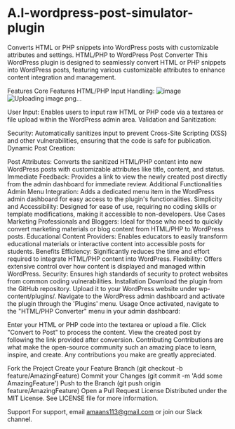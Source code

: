 # A.I-wordpress-post-simulator-plugin
Converts HTML or PHP snippets into WordPress posts with customizable attributes and settings.
HTML/PHP to WordPress Post Converter
This WordPress plugin is designed to seamlessly convert HTML or PHP snippets into WordPress posts, featuring various customizable attributes to enhance content integration and management.

Features
Core Features
HTML/PHP Input Handling:
![image](https://github.com/user-attachments/assets/513bec5c-69ed-4a18-bf4e-095f39608f22)
![Uploading image.png…]()




User Input: Enables users to input raw HTML or PHP code via a textarea or file upload within the WordPress admin area.
Validation and Sanitization:

Security: Automatically sanitizes input to prevent Cross-Site Scripting (XSS) and other vulnerabilities, ensuring that the code is safe for publication.
Dynamic Post Creation:

Post Attributes: Converts the sanitized HTML/PHP content into new WordPress posts with customizable attributes like title, content, and status.
Immediate Feedback: Provides a link to view the newly created post directly from the admin dashboard for immediate review.
Additional Functionalities
Admin Menu Integration: Adds a dedicated menu item in the WordPress admin dashboard for easy access to the plugin's functionalities.
Simplicity and Accessibility: Designed for ease of use, requiring no coding skills or template modifications, making it accessible to non-developers.
Use Cases
Marketing Professionals and Bloggers: Ideal for those who need to quickly convert marketing materials or blog content from HTML/PHP to WordPress posts.
Educational Content Providers: Enables educators to easily transform educational materials or interactive content into accessible posts for students.
Benefits
Efficiency: Significantly reduces the time and effort required to integrate HTML/PHP content into WordPress.
Flexibility: Offers extensive control over how content is displayed and managed within WordPress.
Security: Ensures high standards of security to protect websites from common coding vulnerabilities.
Installation
Download the plugin from the GitHub repository.
Upload it to your WordPress website under wp-content/plugins/.
Navigate to the WordPress admin dashboard and activate the plugin through the 'Plugins' menu.
Usage
Once activated, navigate to the "HTML/PHP Converter" menu in your admin dashboard:

Enter your HTML or PHP code into the textarea or upload a file.
Click "Convert to Post" to process the content.
View the created post by following the link provided after conversion.
Contributing
Contributions are what make the open-source community such an amazing place to learn, inspire, and create. Any contributions you make are greatly appreciated.

Fork the Project
Create your Feature Branch (git checkout -b feature/AmazingFeature)
Commit your Changes (git commit -m 'Add some AmazingFeature')
Push to the Branch (git push origin feature/AmazingFeature)
Open a Pull Request
License
Distributed under the MIT License. See LICENSE file for more information.

Support
For support, email amaans113@gmail.com or join our Slack channel.
